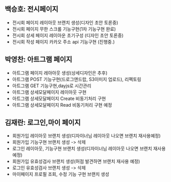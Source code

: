 ## 백승호: 전시페이지

- 전시회 페이지 레이아웃 브랜치 생성(디자인 초안 토론중)
- 전시회 페이지 무한 스크롤 기능구현(1차 기능구현 완료)
- 전시회 상세 페이지 레이아운 초기구성 (디자인 초안 토론중)
- 전시회 작성 페이지 카카오 주소 api 기능구현 (진행중.)

## 박영찬: 아트그램 페이지

- 아트그램 페이지 레아아웃 생성(상세디자인은 추후)
- 아트그램 POST 기능구현(드로그앤드랍, S3이미지 업로드), 리펙토링
- 아트그램 GET 기능구현,dayjs로 시간관리 
- 아트그램 상세모달페이지 레이아웃 구현 
- 아트그램 상세모달페이지 Create 비동기처리 구현
- 아트그램 상세모달페이지 Read 비동기처리 구현 예정

## 김재란: 로그인,마이 페이지

- 회원가입 레이아웃 브랜치 생성(디자이너님 레이아웃 나오면 브랜치 재사용예정)
- 회원가입 기능구현 브랜치 생성 -> 삭제
- 로그인 레이아웃, 기능구현 브랜치 생성(디자이너님 레이아웃 나오면 브랜치 재사용예정)
- 회원가입 유효성검사 브랜치 생성(허점 발견하면 브랜치 재사용 예정)
- 로그인 유효성검사 브랜치 생성 -> 삭제
- 마이페이지 프로필 조회, 수정 기능 구현 브랜치 생성
